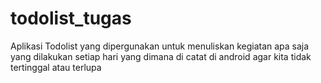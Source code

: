 # todolist_tugas
Aplikasi Todolist yang dipergunakan untuk menuliskan kegiatan apa saja yang dilakukan setiap hari yang dimana di catat di android agar kita tidak tertinggal atau terlupa
